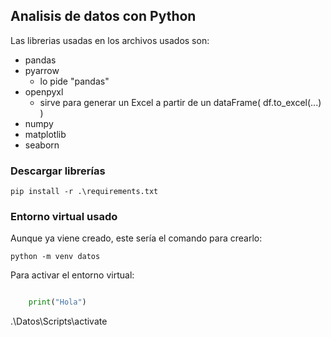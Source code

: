 ## Analisis de datos con Python

Las librerias usadas en los archivos usados son:

- pandas
- pyarrow 
    - lo pide "pandas"
- openpyxl
    - sirve para generar un Excel a partir de un dataFrame( df.to_excel(...) )
- numpy
- matplotlib
- seaborn

### Descargar librerías

`pip install -r .\requirements.txt`

### Entorno virtual usado

Aunque ya viene creado, este sería el comando para crearlo:

`python -m venv datos`

Para activar el entorno virtual:

```python

    print("Hola")
```
.\Datos\Scripts\activate